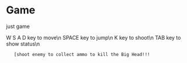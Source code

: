 # Game
just game

W S A D key to move\n
       SPACE key to jump\n
       K key to shoot\n
       TAB key to show status\n
       
       [shoot enemy to collect ammo to kill the Big Head!!!
